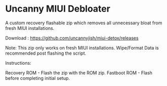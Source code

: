 # Uncanny MIUI Debloater

A custom recovery flashable zip which removes all unnecessary bloat from fresh MIUI installations.

Download : https://github.com/uncannyjish/miui-detox/releases


Note: This zip only works on fresh MIUI installations. Wipe/Format Data is recommended post flashing the script.

Instructions:

Recovery ROM - Flash the zip with the ROM zip.
Fastboot ROM - Flash before completing initial setup.
